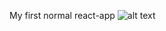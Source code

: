 My first normal react-app 
![alt text](https://github.com/SausageOG/WeatherReactApp/blob/main/src/img/prewiew_imgs/previewImg.jpg)